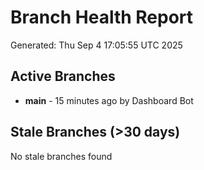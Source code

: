 # Branch Health Report
Generated: Thu Sep  4 17:05:55 UTC 2025

## Active Branches
- **main** - 15 minutes ago by Dashboard Bot

## Stale Branches (>30 days)
No stale branches found
